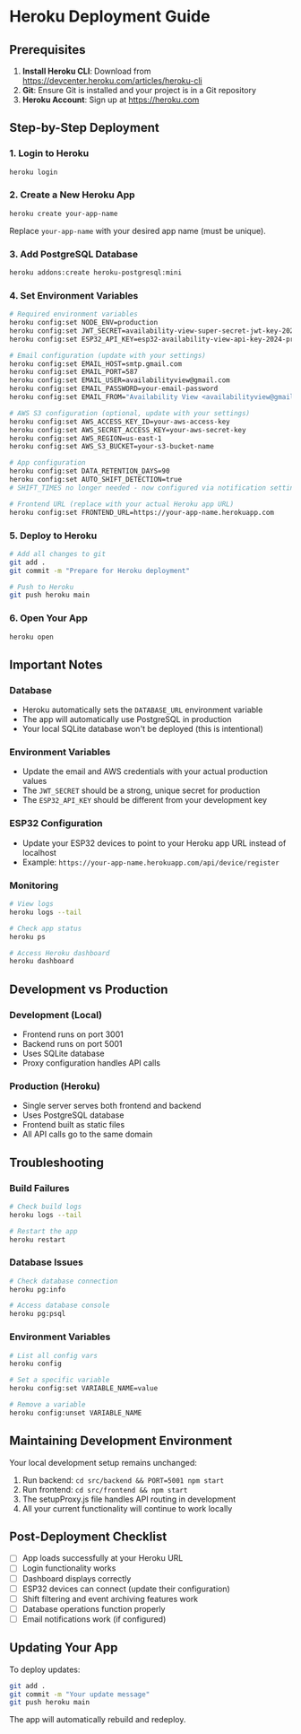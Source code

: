 # Heroku Deployment Guide

## Prerequisites

1. **Install Heroku CLI**: Download from https://devcenter.heroku.com/articles/heroku-cli
2. **Git**: Ensure Git is installed and your project is in a Git repository
3. **Heroku Account**: Sign up at https://heroku.com

## Step-by-Step Deployment

### 1. Login to Heroku
```bash
heroku login
```

### 2. Create a New Heroku App
```bash
heroku create your-app-name
```
Replace `your-app-name` with your desired app name (must be unique).

### 3. Add PostgreSQL Database
```bash
heroku addons:create heroku-postgresql:mini
```

### 4. Set Environment Variables
```bash
# Required environment variables
heroku config:set NODE_ENV=production
heroku config:set JWT_SECRET=availability-view-super-secret-jwt-key-2024-production
heroku config:set ESP32_API_KEY=esp32-availability-view-api-key-2024-production

# Email configuration (update with your settings)
heroku config:set EMAIL_HOST=smtp.gmail.com
heroku config:set EMAIL_PORT=587
heroku config:set EMAIL_USER=availabilityview@gmail.com
heroku config:set EMAIL_PASSWORD=your-email-password
heroku config:set EMAIL_FROM="Availability View <availabilityview@gmail.com>"

# AWS S3 configuration (optional, update with your settings)
heroku config:set AWS_ACCESS_KEY_ID=your-aws-access-key
heroku config:set AWS_SECRET_ACCESS_KEY=your-aws-secret-key
heroku config:set AWS_REGION=us-east-1
heroku config:set AWS_S3_BUCKET=your-s3-bucket-name

# App configuration
heroku config:set DATA_RETENTION_DAYS=90
heroku config:set AUTO_SHIFT_DETECTION=true
# SHIFT_TIMES no longer needed - now configured via notification settings in the application

# Frontend URL (replace with your actual Heroku app URL)
heroku config:set FRONTEND_URL=https://your-app-name.herokuapp.com
```

### 5. Deploy to Heroku
```bash
# Add all changes to git
git add .
git commit -m "Prepare for Heroku deployment"

# Push to Heroku
git push heroku main
```

### 6. Open Your App
```bash
heroku open
```

## Important Notes

### Database
- Heroku automatically sets the `DATABASE_URL` environment variable
- The app will automatically use PostgreSQL in production
- Your local SQLite database won't be deployed (this is intentional)

### Environment Variables
- Update the email and AWS credentials with your actual production values
- The `JWT_SECRET` should be a strong, unique secret for production
- The `ESP32_API_KEY` should be different from your development key

### ESP32 Configuration
- Update your ESP32 devices to point to your Heroku app URL instead of localhost
- Example: `https://your-app-name.herokuapp.com/api/device/register`

### Monitoring
```bash
# View logs
heroku logs --tail

# Check app status
heroku ps

# Access Heroku dashboard
heroku dashboard
```

## Development vs Production

### Development (Local)
- Frontend runs on port 3001
- Backend runs on port 5001
- Uses SQLite database
- Proxy configuration handles API calls

### Production (Heroku)
- Single server serves both frontend and backend
- Uses PostgreSQL database
- Frontend built as static files
- All API calls go to the same domain

## Troubleshooting

### Build Failures
```bash
# Check build logs
heroku logs --tail

# Restart the app
heroku restart
```

### Database Issues
```bash
# Check database connection
heroku pg:info

# Access database console
heroku pg:psql
```

### Environment Variables
```bash
# List all config vars
heroku config

# Set a specific variable
heroku config:set VARIABLE_NAME=value

# Remove a variable
heroku config:unset VARIABLE_NAME
```

## Maintaining Development Environment

Your local development setup remains unchanged:
1. Run backend: `cd src/backend && PORT=5001 npm start`
2. Run frontend: `cd src/frontend && npm start`
3. The setupProxy.js file handles API routing in development
4. All your current functionality will continue to work locally

## Post-Deployment Checklist

- [ ] App loads successfully at your Heroku URL
- [ ] Login functionality works
- [ ] Dashboard displays correctly
- [ ] ESP32 devices can connect (update their configuration)
- [ ] Shift filtering and event archiving features work
- [ ] Database operations function properly
- [ ] Email notifications work (if configured)

## Updating Your App

To deploy updates:
```bash
git add .
git commit -m "Your update message"
git push heroku main
```

The app will automatically rebuild and redeploy.